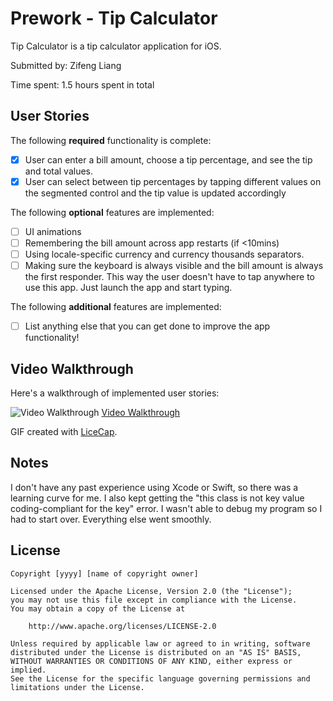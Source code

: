 # Prework - Tip Calculator

Tip Calculator is a tip calculator application for iOS.

Submitted by: Zifeng Liang

Time spent: 1.5 hours spent in total

## User Stories

The following **required** functionality is complete:

* [x] User can enter a bill amount, choose a tip percentage, and see the tip and total values.
* [x] User can select between tip percentages by tapping different values on the segmented control and the tip value is updated accordingly

The following **optional** features are implemented:

* [ ] UI animations
* [ ] Remembering the bill amount across app restarts (if <10mins)
* [ ] Using locale-specific currency and currency thousands separators.
* [ ] Making sure the keyboard is always visible and the bill amount is always the first responder. This way the user doesn't have to tap anywhere to use this app. Just launch the app and start typing.

The following **additional** features are implemented:

- [ ] List anything else that you can get done to improve the app functionality!

## Video Walkthrough

Here's a walkthrough of implemented user stories:

<img src='https://imgur.com/a/3nD4kvy' title='Video Walkthrough' width='' alt='Video Walkthrough' />
<a href="https://imgur.com/a/3nD4kvy">Video Walkthrough</a>

GIF created with [LiceCap](http://www.cockos.com/licecap/).

## Notes

I don't have any past experience using Xcode or Swift, so there was a learning curve for me. I also kept getting the "this class is not key value coding-compliant for the key" error. I wasn't able to debug my program so I had to start over. Everything else went smoothly.

## License

    Copyright [yyyy] [name of copyright owner]

    Licensed under the Apache License, Version 2.0 (the "License");
    you may not use this file except in compliance with the License.
    You may obtain a copy of the License at

        http://www.apache.org/licenses/LICENSE-2.0

    Unless required by applicable law or agreed to in writing, software
    distributed under the License is distributed on an "AS IS" BASIS,
    WITHOUT WARRANTIES OR CONDITIONS OF ANY KIND, either express or implied.
    See the License for the specific language governing permissions and
    limitations under the License.
